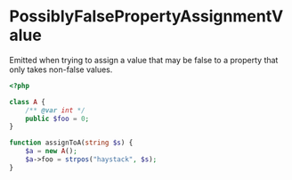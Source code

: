 # PossiblyFalsePropertyAssignmentValue

Emitted when trying to assign a value that may be false to a property that only takes non-false values.

```php
<?php

class A {
    /** @var int */
    public $foo = 0;
}

function assignToA(string $s) {
    $a = new A();
    $a->foo = strpos("haystack", $s);
}
```
